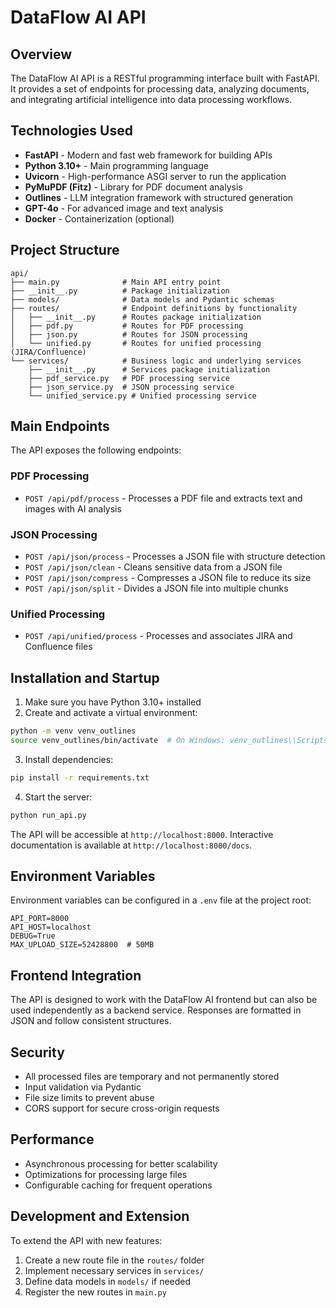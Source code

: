 # DataFlow AI API

## Overview

The DataFlow AI API is a RESTful programming interface built with FastAPI. It provides a set of endpoints for processing data, analyzing documents, and integrating artificial intelligence into data processing workflows.

## Technologies Used

- **FastAPI** - Modern and fast web framework for building APIs
- **Python 3.10+** - Main programming language
- **Uvicorn** - High-performance ASGI server to run the application
- **PyMuPDF (Fitz)** - Library for PDF document analysis
- **Outlines** - LLM integration framework with structured generation
- **GPT-4o** - For advanced image and text analysis
- **Docker** - Containerization (optional)

## Project Structure

```
api/
├── main.py              # Main API entry point
├── __init__.py          # Package initialization
├── models/              # Data models and Pydantic schemas
├── routes/              # Endpoint definitions by functionality
│   ├── __init__.py      # Routes package initialization
│   ├── pdf.py           # Routes for PDF processing
│   ├── json.py          # Routes for JSON processing
│   └── unified.py       # Routes for unified processing (JIRA/Confluence)
└── services/            # Business logic and underlying services
    ├── __init__.py      # Services package initialization
    ├── pdf_service.py   # PDF processing service
    ├── json_service.py  # JSON processing service
    └── unified_service.py # Unified processing service
```

## Main Endpoints

The API exposes the following endpoints:

### PDF Processing
- `POST /api/pdf/process` - Processes a PDF file and extracts text and images with AI analysis

### JSON Processing
- `POST /api/json/process` - Processes a JSON file with structure detection
- `POST /api/json/clean` - Cleans sensitive data from a JSON file
- `POST /api/json/compress` - Compresses a JSON file to reduce its size
- `POST /api/json/split` - Divides a JSON file into multiple chunks

### Unified Processing
- `POST /api/unified/process` - Processes and associates JIRA and Confluence files

## Installation and Startup

1. Make sure you have Python 3.10+ installed
2. Create and activate a virtual environment:

```bash
python -m venv venv_outlines
source venv_outlines/bin/activate  # On Windows: venv_outlines\\Scripts\\activate
```

3. Install dependencies:

```bash
pip install -r requirements.txt
```

4. Start the server:

```bash
python run_api.py
```

The API will be accessible at `http://localhost:8000`. Interactive documentation is available at `http://localhost:8000/docs`.

## Environment Variables

Environment variables can be configured in a `.env` file at the project root:

```
API_PORT=8000
API_HOST=localhost
DEBUG=True
MAX_UPLOAD_SIZE=52428800  # 50MB
```

## Frontend Integration

The API is designed to work with the DataFlow AI frontend but can also be used independently as a backend service. Responses are formatted in JSON and follow consistent structures.

## Security

- All processed files are temporary and not permanently stored
- Input validation via Pydantic
- File size limits to prevent abuse
- CORS support for secure cross-origin requests

## Performance

- Asynchronous processing for better scalability
- Optimizations for processing large files
- Configurable caching for frequent operations

## Development and Extension

To extend the API with new features:

1. Create a new route file in the `routes/` folder
2. Implement necessary services in `services/`
3. Define data models in `models/` if needed
4. Register the new routes in `main.py` 
